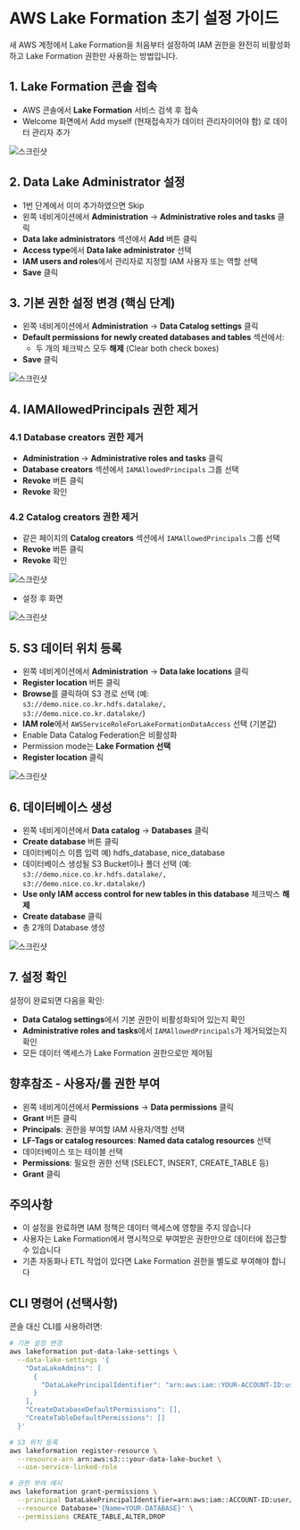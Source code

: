 # AWS Lake Formation 초기 설정 가이드

새 AWS 계정에서 Lake Formation을 처음부터 설정하여 IAM 권한을 완전히 비활성화하고 Lake Formation 권한만 사용하는 방법입니다.

## 1. Lake Formation 콘솔 접속

- AWS 콘솔에서 **Lake Formation** 서비스 검색 후 접속
- Welcome 화면에서 Add myself (현재접속자가 데이터 관리자이어야 함) 로 데이터 관리자 추가

![스크린샷](./image/lf-welcome.png)

## 2. Data Lake Administrator 설정 
- 1번 단계에서 이미 추가하였으면 Skip
- 왼쪽 네비게이션에서 **Administration** → **Administrative roles and tasks** 클릭
- **Data lake administrators** 섹션에서 **Add** 버튼 클릭
- **Access type**에서 **Data lake administrator** 선택
- **IAM users and roles**에서 관리자로 지정할 IAM 사용자 또는 역할 선택
- **Save** 클릭

## 3. 기본 권한 설정 변경 (핵심 단계)

- 왼쪽 네비게이션에서 **Administration** → **Data Catalog settings** 클릭
- **Default permissions for newly created databases and tables** 섹션에서:
  - 두 개의 체크박스 모두 **해제** (Clear both check boxes)
- **Save** 클릭

![스크린샷](./image/lf-03.png)

## 4. IAMAllowedPrincipals 권한 제거

### 4.1 Database creators 권한 제거
- **Administration** → **Administrative roles and tasks** 클릭
- **Database creators** 섹션에서 `IAMAllowedPrincipals` 그룹 선택
- **Revoke** 버튼 클릭
- **Revoke** 확인

### 4.2 Catalog creators 권한 제거
- 같은 페이지의 **Catalog creators** 섹션에서 `IAMAllowedPrincipals` 그룹 선택
- **Revoke** 버튼 클릭
- **Revoke** 확인

![스크린샷](./image/lf-04-01.png)

- 설정 후 화면

![스크린샷](./image/lf-04-02.png)

## 5. S3 데이터 위치 등록

- 왼쪽 네비게이션에서 **Administration** → **Data lake locations** 클릭
- **Register location** 버튼 클릭
- **Browse**를 클릭하여 S3 경로 선택 (예: `s3://demo.nice.co.kr.hdfs.datalake/, s3://demo.nice.co.kr.datalake/`)
- **IAM role**에서 `AWSServiceRoleForLakeFormationDataAccess` 선택 (기본값)
- Enable Data Catalog Federation은 비활성화
- Permission mode는 **Lake Formation 선택**
- **Register location** 클릭

![스크린샷](./image/lf-05.png)

## 6. 데이터베이스 생성

- 왼쪽 네비게이션에서 **Data catalog** → **Databases** 클릭
- **Create database** 버튼 클릭 
- 데이터베이스 이름 입력 예) hdfs_database, nice_database
- 데이터베이스 생성될 S3 Bucket이나 폴더 선택 (예: `s3://demo.nice.co.kr.hdfs.datalake/, s3://demo.nice.co.kr.datalake/`)
- **Use only IAM access control for new tables in this database** 체크박스 **해제**
- **Create database** 클릭
- 총 2개의 Database 생성

![스크린샷](./image/lf-06.png)

## 7. 설정 확인
설정이 완료되면 다음을 확인:

- **Data Catalog settings**에서 기본 권한이 비활성화되어 있는지 확인
- **Administrative roles and tasks**에서 `IAMAllowedPrincipals`가 제거되었는지 확인
- 모든 데이터 액세스가 Lake Formation 권한으로만 제어됨

## 향후참조 - 사용자/롤 권한 부여

- 왼쪽 네비게이션에서 **Permissions** → **Data permissions** 클릭
- **Grant** 버튼 클릭
- **Principals**: 권한을 부여할 IAM 사용자/역할 선택
- **LF-Tags or catalog resources**: **Named data catalog resources** 선택
- 데이터베이스 또는 테이블 선택
- **Permissions**: 필요한 권한 선택 (SELECT, INSERT, CREATE_TABLE 등)
- **Grant** 클릭

## 주의사항

- 이 설정을 완료하면 IAM 정책은 데이터 액세스에 영향을 주지 않습니다
- 사용자는 Lake Formation에서 명시적으로 부여받은 권한만으로 데이터에 접근할 수 있습니다
- 기존 자동화나 ETL 작업이 있다면 Lake Formation 권한을 별도로 부여해야 합니다

## CLI 명령어 (선택사항)

콘솔 대신 CLI를 사용하려면:

```bash
# 기본 설정 변경
aws lakeformation put-data-lake-settings \
  --data-lake-settings '{
    "DataLakeAdmins": [
      {
        "DataLakePrincipalIdentifier": "arn:aws:iam::YOUR-ACCOUNT-ID:user/YOUR-USERNAME"
      }
    ],
    "CreateDatabaseDefaultPermissions": [],
    "CreateTableDefaultPermissions": []
  }'

# S3 위치 등록
aws lakeformation register-resource \
  --resource-arn arn:aws:s3:::your-data-lake-bucket \
  --use-service-linked-role

# 권한 부여 예시
aws lakeformation grant-permissions \
  --principal DataLakePrincipalIdentifier=arn:aws:iam::ACCOUNT-ID:user/USERNAME \
  --resource Database='{Name=YOUR-DATABASE}' \
  --permissions CREATE_TABLE,ALTER,DROP
```

